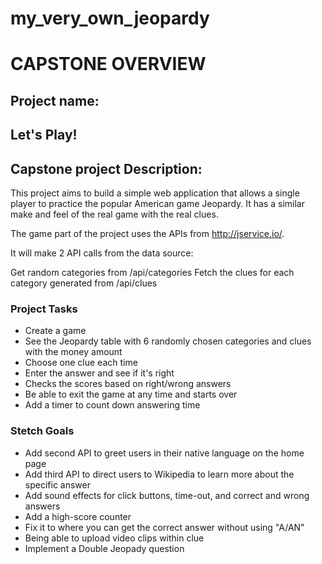 # my_very_own_jeopardy
#  CAPSTONE OVERVIEW

## Project name:
## **Let's Play**!

## Capstone project Description:
This project aims to build a simple web application that allows a single player to practice the popular American game Jeopardy. It has a similar make and feel of the real game with the real clues.

The game part of the project uses the APIs from http://jservice.io/.

It will make 2 API calls from the data source:

Get random categories from /api/categories
Fetch the clues for each category generated from /api/clues

### Project Tasks
- Create a game
- See the Jeopardy table with 6 randomly chosen categories and clues with the money amount
- Choose one clue each time
- Enter the answer and see if it's right
- Checks the scores based on right/wrong answers
- Be able to exit the game at any time and starts over
- Add a timer to count down answering time

### Stetch Goals
- Add second API to greet users in their native language on the home page
- Add third API to direct users to Wikipedia to learn more about the specific answer
- Add sound effects for click buttons, time-out, and correct and wrong answers
- Add a high-score counter 
- Fix it to where you can get the correct answer without using "A/AN"
- Being able to upload video clips within clue
- Implement a Double Jeopady question
